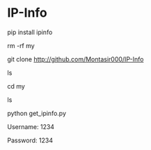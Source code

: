 # IP-Info

pip install ipinfo

rm -rf my

git clone http://github.com/Montasir000/IP-Info

ls

cd my

ls

python get_ipinfo.py

Username: 1234

Password: 1234

